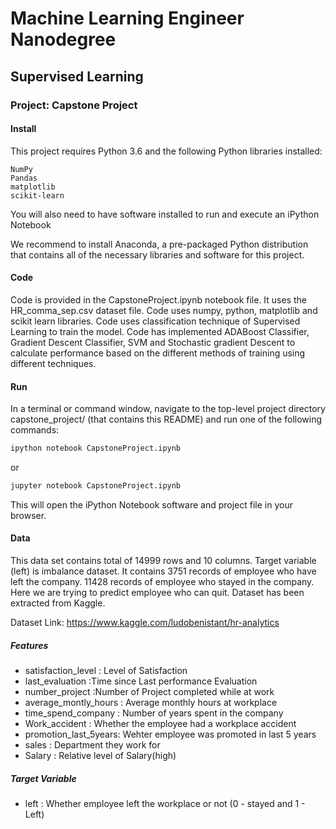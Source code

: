 
# Machine Learning Engineer Nanodegree

## Supervised Learning

### Project: Capstone Project

####  Install

This project requires Python 3.6 and the following Python libraries installed:

    NumPy
    Pandas
    matplotlib
    scikit-learn

You will also need to have software installed to run and execute an iPython Notebook

We recommend to install Anaconda, a pre-packaged Python distribution that contains all of the necessary libraries and software for this project.

#### Code

Code is provided in the CapstoneProject.ipynb notebook file. It uses the HR_comma_sep.csv dataset file. Code uses numpy, python, matplotlib and scikit learn libraries. Code uses classification technique of Supervised Learning to train the model. Code has implemented ADABoost Classifier, Gradient Descent Classifier, SVM and Stochastic gradient Descent to calculate performance based on the different methods of training using different techniques.

#### Run

In a terminal or command window, navigate to the top-level project directory capstone_project/ (that contains this README) and run one of the following commands:


```python
ipython notebook CapstoneProject.ipynb
```

or


```python
jupyter notebook CapstoneProject.ipynb
```

This will open the iPython Notebook software and project file in your browser.

#### Data

This data set contains total of 14999 rows and 10 columns. Target variable (left) is imbalance dataset. It contains 3751 records of employee who have left the company. 11428 records of employee who stayed in the company. Here we are trying to predict employee who can quit. Dataset has been extracted from Kaggle.

Dataset Link: https://www.kaggle.com/ludobenistant/hr-analytics

##### Features

* satisfaction_level : Level of Satisfaction
* last_evaluation :Time since Last performance Evaluation
* number_project :Number of Project completed while at work
* average_montly_hours : Average monthly hours at workplace
* time_spend_company : Number of years spent in the company
* Work_accident : Whether the employee had a workplace accident
* promotion_last_5years: Wehter employee was promoted in last 5 years
* sales : Department they work for
* Salary : Relative level of Salary(high)

##### Target Variable

* left : Whether employee left the workplace or not (0 - stayed and 1 - Left)
